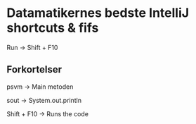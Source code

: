# Datamatikernes bedste IntelliJ shortcuts & fifs

Run &rightarrow; Shift + F10

## Forkortelser 

psvm &rightarrow; Main metoden

sout &rightarrow; System.out.println

Shift + F10 &rightarrow; Runs the code
